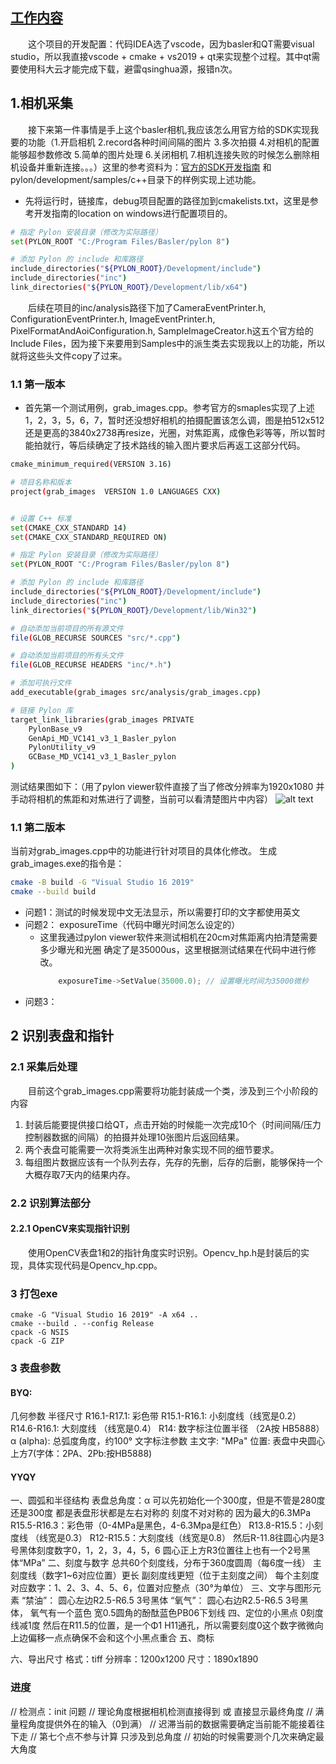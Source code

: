## [工作内容]()

&emsp;&emsp;这个项目的开发配置：代码IDEA选了vscode，因为basler和QT需要visual studio，所以我直接vscode + cmake + vs2019 + qt来实现整个过程。其中qt需要使用科大云才能完成下载，避雷qsinghua源，报错n次。
## 1.相机采集
&emsp;&emsp;接下来第一件事情是手上这个basler相机,我应该怎么用官方给的SDK实现我要的功能（1.开启相机 2.record各种时间间隔的图片 3.多次拍摄 4.对相机的配置能够超参数修改 5.简单的图片处理 6.关闭相机 7.相机连接失败的时候怎么删除相机设备并重新连接。。。）这里的参考资料为：[官方的SDK开发指南](https://docs.baslerweb.com/pylonapi/cpp/pylon_programmingguide#common-settings-for-building-applications-with-pylon-windows
) 和 pylon/development/samples/c++目录下的样例实现上述功能。

* 先将运行时，链接库，debug项目配置的路径加到cmakelists.txt，这里是参考开发指南的location on windows进行配置项目的。
```sh
# 指定 Pylon 安装目录（修改为实际路径）
set(PYLON_ROOT "C:/Program Files/Basler/pylon 8")

# 添加 Pylon 的 include 和库路径
include_directories("${PYLON_ROOT}/Development/include")
include_directories("inc")
link_directories("${PYLON_ROOT}/Development/lib/x64")
```
&emsp;&emsp;后续在项目的inc/analysis路径下加了CameraEventPrinter.h, ConfigurationEventPrinter.h, ImageEventPrinter.h, PixelFormatAndAoiConfiguration.h, SampleImageCreator.h这五个官方给的Include Files，因为接下来要用到Samples中的派生类去实现我以上的功能，所以就将这些头文件copy了过来。

### 1.1 第一版本
* 首先第一个测试用例，grab_images.cpp。参考官方的smaples实现了上述1，2，3，5，6，7，暂时还没想好相机的拍摄配置该怎么调，图是拍512x512还是更高的3840x2738再resize，光圈，对焦距离，成像色彩等等，所以暂时能拍就行，等后续确定了技术路线的输入图片要求后再返工这部分代码。
```sh
cmake_minimum_required(VERSION 3.16)

# 项目名称和版本
project(grab_images  VERSION 1.0 LANGUAGES CXX)


# 设置 C++ 标准
set(CMAKE_CXX_STANDARD 14)
set(CMAKE_CXX_STANDARD_REQUIRED ON)

# 指定 Pylon 安装目录（修改为实际路径）
set(PYLON_ROOT "C:/Program Files/Basler/pylon 8")

# 添加 Pylon 的 include 和库路径
include_directories("${PYLON_ROOT}/Development/include")
include_directories("inc")
link_directories("${PYLON_ROOT}/Development/lib/Win32")

# 自动添加当前项目的所有源文件
file(GLOB_RECURSE SOURCES "src/*.cpp")

# 自动添加当前项目的所有头文件
file(GLOB_RECURSE HEADERS "inc/*.h")

# 添加可执行文件
add_executable(grab_images src/analysis/grab_images.cpp)

# 链接 Pylon 库
target_link_libraries(grab_images PRIVATE
    PylonBase_v9
    GenApi_MD_VC141_v3_1_Basler_pylon
    PylonUtility_v9
    GCBase_MD_VC141_v3_1_Basler_pylon
)
```
测试结果图如下：（用了pylon viewer软件直接了当了修改分辨率为1920x1080 并手动将相机的焦距和对焦进行了调整，当前可以看清楚图片中内容）
![alt text](fig_doc\image1.png)

### 1.1 第二版本
当前对grab_images.cpp中的功能进行针对项目的具体化修改。
生成grab_images.exe的指令是：
```sh
cmake -B build -G "Visual Studio 16 2019"
cmake --build build
```
* 问题1：测试的时候发现中文无法显示，所以需要打印的文字都使用英文
* 问题2： exposureTime（代码中曝光时间怎么设定的）
    * 这里我通过pylon viewer软件来测试相机在20cm对焦距离内拍清楚需要多少曝光和光圈 确定了是35000us，这里根据测试结果在代码中进行修改。
        ```cpp
            exposureTime->SetValue(35000.0); // 设置曝光时间为35000微秒
        ```
* 问题3：
## 2 识别表盘和指针
### 2.1 采集后处理
&emsp;&emsp;目前这个grab_images.cpp需要将功能封装成一个类，涉及到三个小阶段的内容

1. 封装后能要提供接口给QT，点击开始的时候能一次完成10个（时间间隔/压力控制器数据的间隔）的拍摄并处理10张图片后返回结果。
2. 两个表盘可能需要一次将类派生出两种对象实现不同的细节要求。
3. 每组图片数据应该有一个队列去存，先存的先删，后存的后删，能够保持一个大概存取7天内的结果内存。

### 2.2 识别算法部分
#### 2.2.1 OpenCV来实现指针识别
&emsp;&emsp;使用OpenCV表盘1和2的指针角度实时识别。Opencv_hp.h是封装后的实现，具体实现代码是Opencv_hp.cpp。


### 3 打包exe
```shell
cmake -G "Visual Studio 16 2019" -A x64 ..
cmake --build . --config Release
cpack -G NSIS
cpack -G ZIP
```


### 3 表盘参数
#### BYQ:
几何参数
半径尺寸
R16.1-R17.1: 彩色带
R15.1-R16.1: 小刻度线（线宽是0.2）
R14.6-R16.1: 大刻度线 （线宽是0.4）
R14: 数字标注位置半径 （2A按 HB5888）
α (alpha): 总弧度角度，约100°
文字标注参数
主文字: "MPa"
位置: 表盘中央圆心上方7(字体：2PA、2Pb:按HB5888)
#### YYQY
一、圆弧和半径结构
表盘总角度：α 可以先初始化一个300度，但是不管是280度还是300度 都是表盘形状都是左右对称的 刻度不对对称的 因为最大的6.3MPa
R15.5-R16.3：彩色带（0-4MPa是黑色，4-6.3Mpa是红色）
R13.8-R15.5：小刻度线 （线宽是0.3）
R12-R15.5：大刻度线（线宽是0.8）
然后R-11.8往圆心内是3号黑体刻度数字0，1，2，3，4，5，6
圆心正上方R3位置往上也有一个2号黑体“MPa”
二、刻度与数字
总共60个刻度线，分布于360度圆周（每6度一线）
主刻度线（数字1~6对应位置）更长
副刻度线更短（位于主刻度之间）
每个主刻度对应数字：1、2、3、4、5、6，位置对应整点（30°为单位）
三、文字与图形元素
“禁油”： 圆心左边R2.5-R6.5 3号黑体
“氧气”： 圆心右边R2.5-R6.5 3号黑体， 氧气有一个蓝色 宽0.5圆角的酚酞蓝色PB06下划线
四、定位的小黑点
0刻度线减1度 然后在R11.5的位置，是一个Φ1 H11通孔，所以需要刻度0这个数字微微向上边偏移一点点确保不会和这个小黑点重合
五、商标

六、导出尺寸
格式：tiff
分辨率：1200x1200
尺寸：1890x1890
### 进度
// 检测点：init 问题
// 理论角度根据相机检测直接得到 或 直接显示最终角度
// 满量程角度提供外在的输入（0到满）
// 迟滞当前的数据需要确定当前能不能接着往下走
// 第七个点不参与计算 只涉及到总角度
// 初始的时候需要测个几次来确定最大角度
